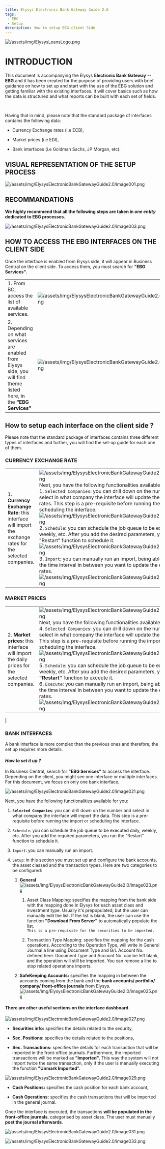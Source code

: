 ```yaml
---
title: Elysys Electronic Bank Gateway Guide 2.0
tags: 
 - EBG
 - Setup
description: How to setup EBG client Side
---
```

![/assets/img/ElysysLoansLogo.png](../../assets/img/ElysysWealthLogo.png)


# INTRODUCTION

This document is accompanying the Elysys **Electronic Bank Gateway** --
**EBG** and it has been created for the purpose of providing users with
brief guidance on how to set up and start with the use of the EBG
solution and getting familiar with the existing interfaces. It will
cover basics such as how the data is structured and what reports can be
built with each set of fields.

 

Having that in mind, please note that the standard package of interfaces
contains the following data:

-   Currency Exchange rates (i.e ECB),

-   Market prices (i.e EDI),

-   Bank interfaces (i.e Goldman Sachs, JP Morgan, etc).

## VISUAL REPRESENTATION OF THE SETUP PROCESS

![/assets/img/ElysysElectronicBankGatewayGuide2.0/image001.png](../../assets/img/ElysysElectronicBankGatewayGuide2.0/image001.png)

## RECOMMANDATIONS

**We highly recommend that all the following steps are taken in *one
entity* dedicated to EBG processes.**

![/assets/img/ElysysElectronicBankGatewayGuide2.0/image003.png](../../assets/img/ElysysElectronicBankGatewayGuide2.0/image003.png)

## HOW TO ACCESS THE EBG INTERFACES ON THE CLIENT SIDE

Once the interface is enabled from Elysys side, it will appear in
Business Central on the client side. To access them, you must search for
**\"EBG Services\".**

| | |
| ---        |           --- |
| 1. From BC, access the list of available services. | ![/assets/img/ElysysElectronicBankGatewayGuide2.0/image005.png](../../assets/img/ElysysElectronicBankGatewayGuide2.0/image005.png) |
| 2. Depending on what services are enabled from Elysys side, you will find theme listed here, in the **“EBG Services”** | ![/assets/img/ElysysElectronicBankGatewayGuide2.0/image007.png](../../assets/img/ElysysElectronicBankGatewayGuide2.0/image007.png)|


## How to setup each interface on the client side ?

Please note that the standard package of interfaces contains three
different types of interfaces and further, you will find the set-up
guide for each one of them.

### CURRENCY EXCHANGE RATE
| | |
| ---        |           --- |
| 1.	**Currency Exchange Rate:** this interface will import the exchange rates for the selected companies. | ![/assets/img/ElysysElectronicBankGatewayGuide2.0/image009.png](../../assets/img/ElysysElectronicBankGatewayGuide2.0/image009.png) Next, you have the following functionalities available for you: </br> 1.	`Selected Companies`: you can drill down on the number and select in what company the interface will update the exchange rates. This step is a pre-requisite before running the import or scheduling the interface. ![/assets/img/ElysysElectronicBankGatewayGuide2.0/image011.png](../../assets/img/ElysysElectronicBankGatewayGuide2.0/image011.png) 2.	`Schedule`: you can schedule the job queue to be executed daily, weekly, etc. After you add the desired parameters, you run the "Restart" function to schedule it.   ![/assets/img/ElysysElectronicBankGatewayGuide2.0/image013.png](../../assets/img/ElysysElectronicBankGatewayGuide2.0/image013.png) 3.	`Import`: you can manually run an import, being able to specify the time interval in between you want to update the exchange rates. ![/assets/img/ElysysElectronicBankGatewayGuide2.0/image015.png](../../assets/img/ElysysElectronicBankGatewayGuide2.0/image015.png)  |


### MARKET PRICES
| | |
| ---        |           --- |
| 2. **Market prices:** this interface will import the daily prices for the selected companies. |  ![/assets/img/ElysysElectronicBankGatewayGuide2.0/image017.png](../../assets/img/ElysysElectronicBankGatewayGuide2.0/image017.png) Next, you have the following functionalities available for you: </br> 4.	`Selected Companies`: you can drill down on the number and select in what company the interface will update the market prices. This step is a pre-requisite before running the import or scheduling the interface. ![/assets/img/ElysysElectronicBankGatewayGuide2.0/image011.png](../../assets/img/ElysysElectronicBankGatewayGuide2.0/image011.png) 5.	`Schedule`: you can schedule the job queue to be executed daily, weekly, etc. After you add the desired parameters, you run the **"Restart"** function to exceute it.  </br> 6.	`Execute`: you can manually run an import, being able to specify the time interval in between you want to update the exchange rates. ![/assets/img/ElysysElectronicBankGatewayGuide2.0/image015.png](../../assets/img/ElysysElectronicBankGatewayGuide2.0/image015.png)
 |

### BANK INTERFACES

A bank interface is more complex than the previous ones and therefore,
the set up requires more details.

#### *How to set it up ?*

In Business Central, search for **\"EBG Services\"** to access the
interface. Depending on the client, you might see one interface or
multiple interfaces. For this document, we focus on only one bank
interface.

![/assets/img/ElysysElectronicBankGatewayGuide2.0/image021.png](../../assets/img/ElysysElectronicBankGatewayGuide2.0/image021.png)

Next, you have the following functionalities available for you:

1.  **`Selected Companies`**: you can drill down on the number and select
    in what company the interface will import the data. This step is a
    pre-requisite before running the import or scheduling the interface.

2.  `Schedule`: you can schedule the job queue to be executed daily,
    weekly, etc. After you add the required parameters, you run the
    \"Restart\" function to schedule it.

3.  `Import`: you can manually run an import.

4.  `Setup`: in this section you must set up and configure the bank
    accounts, the asset classed and the transaction types. Here are two
    categories to be configured:

    1.  **General**
        </br>![/assets/img/ElysysElectronicBankGatewayGuide2.0/image023.png](../../assets/img/ElysysElectronicBankGatewayGuide2.0/image023.png)
        1. Asset Class Mapping: specifies the mapping from the bank side with the mapping done in Elysys for each asset class and investment type. Usually it\'s prepopulated, but the user can manually edit the list. If the list is blank, the user can use the function **\"Download From Server\"** to automatically populate the list.</br> `This is a pre-requisite for the securities to be imported.`
        
        2. Transaction Type Mapping: specifies the mapping for the cash operations. According to the Operation Type, will write in General Journal a line using Document Type and G/L Account No. defined here. Document Type and Account No. can be left blank, and the operation will still be imported. You can remove a line to stop related operations imports.
        

    2.  **SafeKeeping Accounts:** specifies the mapping in between the
    accounts coming from the bank and the **bank accounts/ portfolio/
    company/ front-office journals** from Elysys.  ![/assets/img/ElysysElectronicBankGatewayGuide2.0/image025.png](../../assets/img/ElysysElectronicBankGatewayGuide2.0/image025.png)



#### There are other useful sections on the interface dashboard.

![/assets/img/ElysysElectronicBankGatewayGuide2.0/image027.png](../../assets/img/ElysysElectronicBankGatewayGuide2.0/image027.png)

-   **Securities info:** specifies the details related to the security,

-   **Sec. Positions:** specifies the details related to the positions,

-   **Sec. Transactions:** specifies the details for each transaction
    that will be imported in the front-office journals. Furthermore, the
    imported transactions will be marked as **\"Imported\".** This way
    the system will not import twice the same transaction, only if the
    user is manually executing the function **\"Unmark Imported\".**

![/assets/img/ElysysElectronicBankGatewayGuide2.0/image029.png](../../assets/img/ElysysElectronicBankGatewayGuide2.0/image029.png)

-   **Cash Positions:** specifies the cash position for each bank
    account,

-   **Cash Operations:** specifies the cash transactions that will be
    imported in the general journal.

Once the interface is executed, the transactions **will be populated in
the front-office journals**, categorised by asset class. The user must
manually **post the journal afterwards**.

![/assets/img/ElysysElectronicBankGatewayGuide2.0/image031.png](../../assets/img/ElysysElectronicBankGatewayGuide2.0/image031.png)
 

![/assets/img/ElysysElectronicBankGatewayGuide2.0/image033.png](../../assets/img/ElysysElectronicBankGatewayGuide2.0/image033.png)
